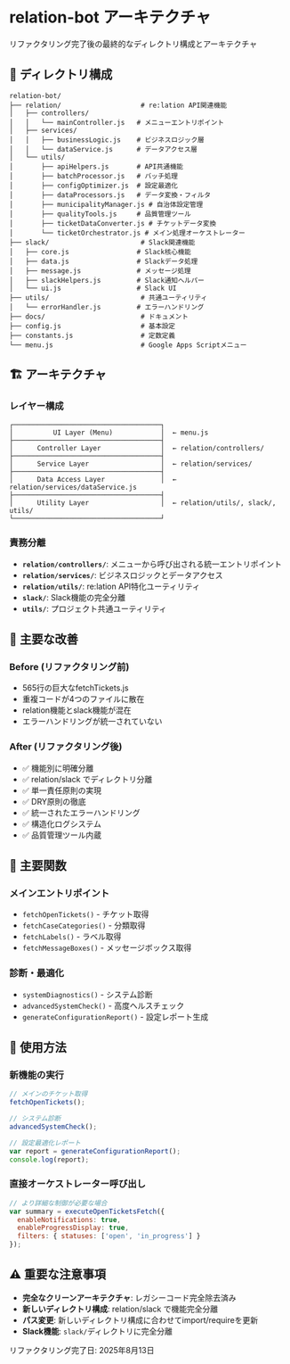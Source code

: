 # relation-bot アーキテクチャ

リファクタリング完了後の最終的なディレクトリ構成とアーキテクチャ

## 📁 ディレクトリ構成

```
relation-bot/
├── relation/                    # re:lation API関連機能
│   ├── controllers/
│   │   └── mainController.js   # メニューエントリポイント
│   ├── services/
│   │   ├── businessLogic.js    # ビジネスロジック層
│   │   └── dataService.js      # データアクセス層
│   └── utils/
│       ├── apiHelpers.js       # API共通機能
│       ├── batchProcessor.js   # バッチ処理
│       ├── configOptimizer.js  # 設定最適化
│       ├── dataProcessors.js   # データ変換・フィルタ
│       ├── municipalityManager.js # 自治体設定管理
│       ├── qualityTools.js     # 品質管理ツール
│       ├── ticketDataConverter.js # チケットデータ変換
│       └── ticketOrchestrator.js # メイン処理オーケストレーター
├── slack/                       # Slack関連機能
│   ├── core.js                 # Slack核心機能
│   ├── data.js                 # Slackデータ処理
│   ├── message.js              # メッセージ処理
│   ├── slackHelpers.js         # Slack通知ヘルパー
│   └── ui.js                   # Slack UI
├── utils/                       # 共通ユーティリティ
│   └── errorHandler.js         # エラーハンドリング
├── docs/                        # ドキュメント
├── config.js                    # 基本設定
├── constants.js                 # 定数定義
└── menu.js                      # Google Apps Scriptメニュー
```

## 🏗️ アーキテクチャ

### **レイヤー構成**

```
┌─────────────────────────────────────┐
│          UI Layer (Menu)            │  ← menu.js
├─────────────────────────────────────┤
│      Controller Layer               │  ← relation/controllers/
├─────────────────────────────────────┤
│      Service Layer                  │  ← relation/services/
├─────────────────────────────────────┤
│      Data Access Layer              │  ← relation/services/dataService.js
├─────────────────────────────────────┤
│      Utility Layer                  │  ← relation/utils/, slack/, utils/
└─────────────────────────────────────┘
```

### **責務分離**

- **`relation/controllers/`**: メニューから呼び出される統一エントリポイント
- **`relation/services/`**: ビジネスロジックとデータアクセス
- **`relation/utils/`**: re:lation API特化ユーティリティ
- **`slack/`**: Slack機能の完全分離
- **`utils/`**: プロジェクト共通ユーティリティ

## 🔄 主要な改善

### **Before (リファクタリング前)**
- 565行の巨大なfetchTickets.js
- 重複コードが4つのファイルに散在
- relation機能とslack機能が混在
- エラーハンドリングが統一されていない

### **After (リファクタリング後)**
- ✅ 機能別に明確分離
- ✅ relation/slack でディレクトリ分離
- ✅ 単一責任原則の実現
- ✅ DRY原則の徹底
- ✅ 統一されたエラーハンドリング
- ✅ 構造化ログシステム
- ✅ 品質管理ツール内蔵

## 📝 主要関数

### **メインエントリポイント**
- `fetchOpenTickets()` - チケット取得
- `fetchCaseCategories()` - 分類取得
- `fetchLabels()` - ラベル取得
- `fetchMessageBoxes()` - メッセージボックス取得

### **診断・最適化**
- `systemDiagnostics()` - システム診断
- `advancedSystemCheck()` - 高度ヘルスチェック
- `generateConfigurationReport()` - 設定レポート生成

## 🚀 使用方法

### **新機能の実行**
```javascript
// メインのチケット取得
fetchOpenTickets();

// システム診断
advancedSystemCheck();

// 設定最適化レポート
var report = generateConfigurationReport();
console.log(report);
```

### **直接オーケストレーター呼び出し**
```javascript
// より詳細な制御が必要な場合
var summary = executeOpenTicketsFetch({
  enableNotifications: true,
  enableProgressDisplay: true,
  filters: { statuses: ['open', 'in_progress'] }
});
```

## ⚠️ 重要な注意事項

- **完全なクリーンアーキテクチャ**: レガシーコード完全除去済み
- **新しいディレクトリ構成**: relation/slack で機能完全分離
- **パス変更**: 新しいディレクトリ構成に合わせてimport/requireを更新
- **Slack機能**: `slack/`ディレクトリに完全分離

リファクタリング完了日: 2025年8月13日
